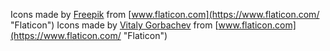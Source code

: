 Icons made by [Freepik](https://www.freepik.com "Freepik") from [www.flaticon.com](https://www.flaticon.com/ "Flaticon")
Icons made by [Vitaly Gorbachev](https://www.flaticon.com/authors/vitaly-gorbachev "Vitaly Gorbachev") from [www.flaticon.com](https://www.flaticon.com/ "Flaticon")
